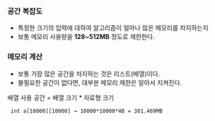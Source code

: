 
### 공간 복잡도
+ 특정한 크기의 입력에 대하여 알고리즘이 얼마나 많은 메모리를 차지하는지
+ 보통 메모리 사용량을 **128~512MB** 정도로 제한한다.

### 메모리 계산
+ 보통 가장 많은 공간을 차지하는 것은 리스트(배열)이다.
+ 불필요한 공간이 없다면, 대부분 메모리 제한은 알아서 지켜진다.

배열 사용 공간 = 배열 크기 * 자료형 크기

```
 int a[10000][10000] → 10000*10000*4B = 381.469MB
```